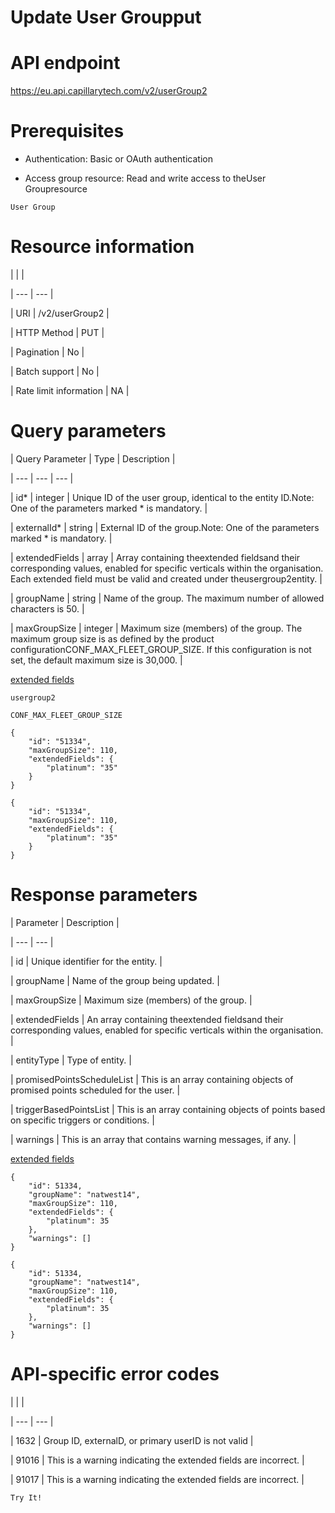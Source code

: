 # Update User Groupput

# API endpoint

https://eu.api.capillarytech.com/v2/userGroup2

# Prerequisites

- Authentication: Basic or OAuth authentication

- Access group resource: Read and write access to theUser Groupresource

`User Group`

# Resource information

|  |  |

| --- | --- |

| URI | /v2/userGroup2 |

| HTTP Method | PUT |

| Pagination | No |

| Batch support | No |

| Rate limit information | NA |



# Query parameters

| Query Parameter | Type | Description |

| --- | --- | --- |

| id* | integer | Unique ID of the user group, identical to the entity ID.Note: One of the parameters marked * is mandatory. |

| externalId* | string | External ID of the group.Note: One of the parameters marked * is mandatory. |

| extendedFields | array | Array containing theextended fieldsand their corresponding values, enabled for specific verticals within the organisation.  Each extended field must be valid and created under theusergroup2entity. |

| groupName | string | Name of the group. The maximum number of allowed characters is 50. |

| maxGroupSize | integer | Maximum size (members) of the group. The maximum group size is as defined by the product configurationCONF_MAX_FLEET_GROUP_SIZE. If this configuration is not set, the default maximum size is 30,000. |



[extended fields](/docs/data-entities#extended-fields)

`usergroup2`

`CONF_MAX_FLEET_GROUP_SIZE`

```
{
    "id": "51334",
    "maxGroupSize": 110,
    "extendedFields": {
        "platinum": "35"
    }
}
```

```
{
    "id": "51334",
    "maxGroupSize": 110,
    "extendedFields": {
        "platinum": "35"
    }
}
```

# Response parameters

| Parameter | Description |

| --- | --- |

| id | Unique identifier for the entity. |

| groupName | Name of the group being updated. |

| maxGroupSize | Maximum size (members) of the group. |

| extendedFields | An array containing theextended fieldsand their corresponding values, enabled for specific verticals within the organisation. |

| entityType | Type of entity. |

| promisedPointsScheduleList | This is an array containing objects of promised points scheduled for the user. |

| triggerBasedPointsList | This is an array containing objects of points based on specific triggers or conditions. |

| warnings | This is an array that contains warning messages, if any. |



[extended fields](/docs/data-entities#extended-fields)

```
{
    "id": 51334,
    "groupName": "natwest14",
    "maxGroupSize": 110,
    "extendedFields": {
        "platinum": 35
    },
    "warnings": []
}
```

```
{
    "id": 51334,
    "groupName": "natwest14",
    "maxGroupSize": 110,
    "extendedFields": {
        "platinum": 35
    },
    "warnings": []
}
```

# API-specific error codes

|  |  |

| --- | --- |

| 1632 | Group ID, externalD, or primary userID  is not valid |

| 91016 | This is a warning indicating the extended fields are incorrect. |

| 91017 | This is a warning indicating the extended fields are incorrect. |



`Try It!`